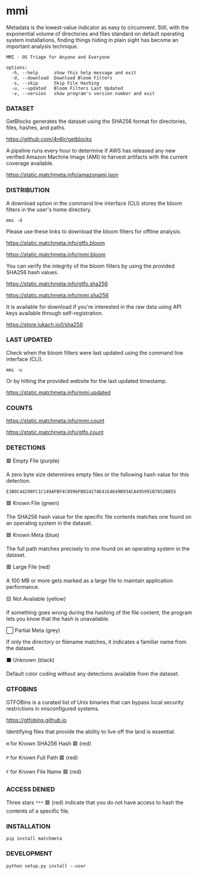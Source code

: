 # mmi

Metadata is the lowest-value indicator as easy to circumvent. Still, with the exponential volume of directories and files standard on default operating system installations, finding things hiding in plain sight has become an important analysis technique.

```
MMI - OS Triage for Anyone and Everyone

options:
  -h, --help      show this help message and exit
  -d, --download  Download Bloom Filters
  -s, --skip      Skip File Hashing
  -u, --updated   Bloom Filters Last Updated
  -v, --version   show program's version number and exit
  ```

### DATASET

GetBlocks generates the dataset using the SHA256 format for directories, files, hashes, and paths.

https://github.com/4n6ir/getblocks

A pipeline runs every hour to determine if AWS has released any new verified Amazon Machine Image (AMI) to harvest artifacts with the current coverage available.

https://static.matchmeta.info/amazonami.json

### DISTRIBUTION

A download option in the command line interface (CLI) stores the bloom filters in the user's home directory.

```
mmi -d
```

Please use these links to download the bloom filters for offline analysis.

https://static.matchmeta.info/gtfo.bloom

https://static.matchmeta.info/mmi.bloom

You can verify the integrity of the bloom filters by using the provided SHA256 hash values.

https://static.matchmeta.info/gtfo.sha256

https://static.matchmeta.info/mmi.sha256

It is available for download if you're interested in the raw data using API keys available through self-registration.

https://store.lukach.io/l/sha256

### LAST UPDATED

Check when the bloom filters were last updated using the command line interface (CLI).

```
mmi -u
```

Or by hitting the provided website for the last updated timestamp.

https://static.matchmeta.info/mmi.updated

### COUNTS

https://static.matchmeta.info/mmi.count

https://static.matchmeta.info/gtfo.count

### DETECTIONS

:purple_square: Empty File (purple) 

A zero byte size determines empty files or the following hash value for this detection.

```E3B0C44298FC1C149AFBF4C8996FB92427AE41E4649B934CA495991B7852B855```

:green_square: Known File (green)

The SHA256 hash value for the specific file contents matches one found on an operating system in the dataset.

:blue_square: Known Meta (blue)

The full path matches precisely to one found on an operating system in the dataset.

:red_square: Large File (red)

A 100 MB or more gets marked as a large file to maintain application performance.

:yellow_square: Not Available (yellow)

If something goes wrong during the hashing of the file content, the program lets you know that the hash is unavailable.

:white_large_square: Partial Meta (grey)

If only the directory or filename matches, it indicates a familiar name from the dataset.

:black_large_square: Unknown (black)

Default color coding without any detections available from the dataset.

### GTFOBINS

GTFOBins is a curated list of Unix binaries that can bypass local security restrictions in misconfigured systems.

https://gtfobins.github.io

Identifying files that provide the ability to live off the land is essential.

```H``` for Known SHA256 Hash :red_square: (red)

```P``` for Known Full Path :red_square: (red)

```F``` for Known File Name :red_square: (red)

### ACCESS DENIED

Three stars ```***``` :red_square: (red) indicate that you do not have access to hash the contents of a specific file.

### INSTALLATION

```
pip install matchmeta
```

### DEVELOPMENT

```
python setup.py install --user
```
